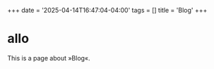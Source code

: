 +++
date = '2025-04-14T16:47:04-04:00'
tags = []
title = 'Blog'
+++

# allo
This is a page about »Blog«.
